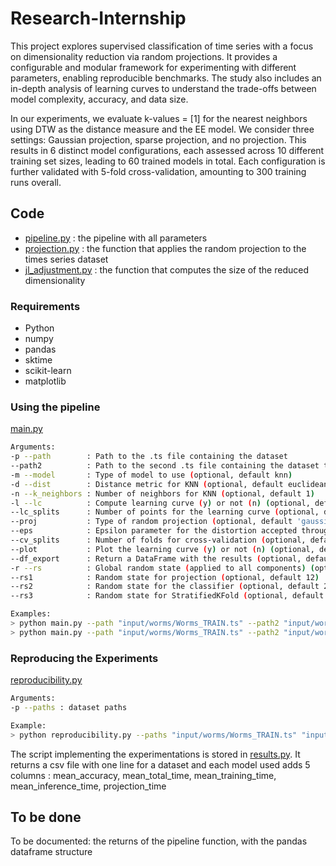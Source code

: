 # Research-Internship

This project explores supervised classification of time series with a focus on dimensionality reduction via random projections.
It provides a configurable and modular framework for experimenting with different parameters, enabling reproducible benchmarks.
The study also includes an in-depth analysis of learning curves to understand the trade-offs between model complexity, accuracy, and data size.

In our experiments, we evaluate k-values = [1] for the nearest neighbors using DTW as the distance measure and the EE model. We consider three settings: Gaussian projection, sparse projection, and no projection. This results in 6 distinct model configurations, each assessed across 10 different training set sizes, leading to 60 trained models in total. Each configuration is further validated with 5-fold cross-validation, amounting to 300 training runs overall.

## Code

- [pipeline.py](code/pipeline.py) : the pipeline with all parameters
- [projection.py](code/projection.py) : the function that applies the random projection to the times series dataset
- [jl_adjustment.py](code/jl_adjustment.py) : the function that computes the size of the reduced dimensionality

### Requirements

- Python
- numpy
- pandas
- sktime
- scikit-learn
- matplotlib

### Using the pipeline

[main.py](code/main.py)

```bash
Arguments:
-p --path        : Path to the .ts file containing the dataset
--path2          : Path to the second .ts file containing the dataset to concatenate with the first dataset (optional, default None)
-m --model       : Type of model to use (optional, default knn)
-d --dist        : Distance metric for KNN (optional, default euclidean)
-n --k_neighbors : Number of neighbors for KNN (optional, default 1)
-l --lc          : Compute learning curve (y) or not (n) (optional, default 'y')
--lc_splits      : Number of points for the learning curve (optional, default 10)
--proj           : Type of random projection (optional, default 'gaussian')
--eps            : Epsilon parameter for the distortion accepted through projection (optional, default 0.2)
--cv_splits      : Number of folds for cross-validation (optional, default 5)
--plot           : Plot the learning curve (y) or not (n) (optional, default 'n')
--df_export      : Return a DataFrame with the results (optional, default='n')
-r --rs          : Global random state (applied to all components) (optional, default None)
--rs1            : Random state for projection (optional, default 12)
--rs2            : Random state for the classifier (optional, default 21)
--rs3            : Random state for StratifiedKFold (optional, default 42)

Examples:
> python main.py --path "input/worms/Worms_TRAIN.ts" --path2 "input/worms/Worms_TEST.ts" --model knn --dist dtw --plot y
> python main.py --path "input/worms/Worms_TRAIN.ts" --path2 "input/worms/Worms_TEST.ts" --model ee --lc n --proj sparse --rs1 42
```

### Reproducing the Experiments

[reproducibility.py](code/reproducibility.py)

```bash
Arguments:
-p --paths : dataset paths

Example:
> python reproducibility.py --paths "input/worms/Worms_TRAIN.ts" "input/worms/Worms_TEST.ts"
```

The script implementing the experimentations is stored in [results.py](code/results.py).
It returns a csv file with one line for a dataset and each model used adds 5 columns : mean_accuracy, mean_total_time, mean_training_time, mean_inference_time, projection_time

## To be done

To be documented: the returns of the pipeline function, with the pandas dataframe structure
